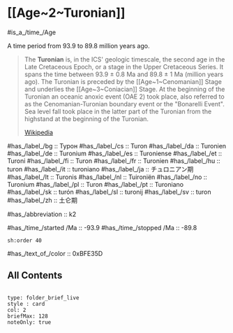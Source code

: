 # [[Age~2~Turonian]] 

#is_a_/time_/Age 

A time period from 93.9 to 89.8 million years ago. 

> The **Turonian** is, in the ICS' geologic timescale, the second age in the Late Cretaceous Epoch, or a stage in the Upper Cretaceous Series. It spans the time between 93.9 ± 0.8 Ma and 89.8 ± 1 Ma (million years ago). The Turonian is preceded by the [[Age~1~Cenomanian]] Stage and underlies the [[Age~3~Coniacian]] Stage. At the beginning of the Turonian an oceanic anoxic event (OAE 2) took place, also referred to as the Cenomanian-Turonian boundary event or the "Bonarelli Event". Sea level fall took place in the latter part of the Turonian from the highstand at the beginning of the Turonian.
>
> [Wikipedia](https://en.wikipedia.org/wiki/Turonian)

#has_/label_/bg  :: Турон
#has_/label_/cs  :: Turon
#has_/label_/da  :: Turonien
#has_/label_/de  :: Turonium
#has_/label_/es  :: Turoniense
#has_/label_/et  :: Turoni
#has_/label_/fi  :: Turon
#has_/label_/fr  :: Turonien
#has_/label_/hu  :: turon
#has_/label_/it  :: turoniano
#has_/label_/ja  :: チュロニアン期
#has_/label_/lt  :: Turonis
#has_/label_/nl  :: Tuironiën
#has_/label_/no  :: Turonium
#has_/label_/pl  :: Turon
#has_/label_/pt  :: Turoniano
#has_/label_/sk  :: turón
#has_/label_/sl  :: turonij
#has_/label_/sv  :: turon
#has_/label_/zh  :: 土仑期

#has_/abbreviation :: k2

#has_/time_/started /Ma :: -93.9
#has_/time_/stopped /Ma :: -89.8 

    sh:order 40 

#has_/text_of_/color :: 0xBFE35D

## All Contents

```folderv
```

```ccard
type: folder_brief_live
style : card
col: 2
briefMax: 128
noteOnly: true
```



